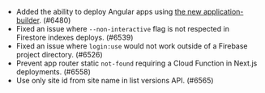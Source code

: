 - Added the ability to deploy Angular apps using [the new application-builder](https://angular.dev/tools/cli/esbuild). (#6480)
- Fixed an issue where `--non-interactive` flag is not respected in Firestore indexes deploys. (#6539)
- Fixed an issue where `login:use` would not work outside of a Firebase project directory. (#6526)
- Prevent app router static `not-found` requiring a Cloud Function in Next.js deployments. (#6558)
- Use only site id from site name in list versions API. (#6565)

